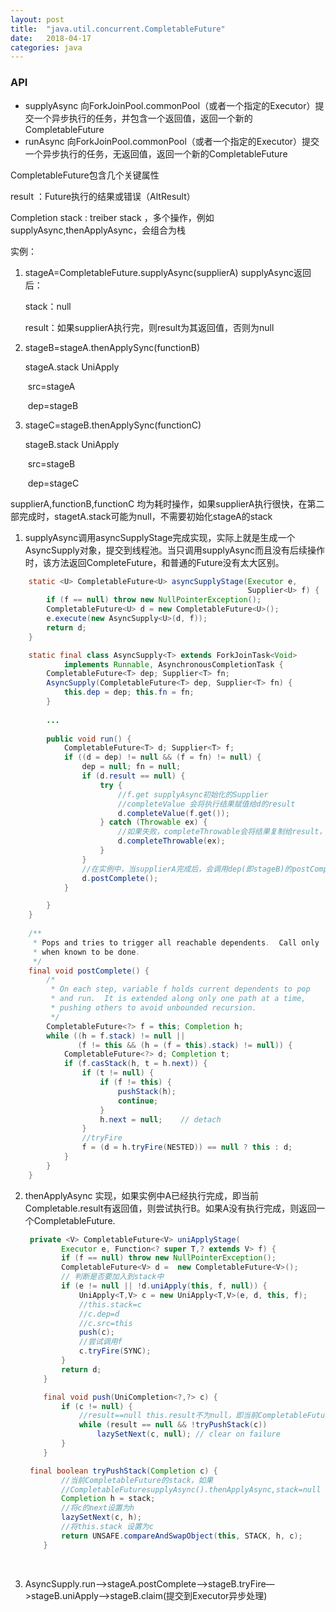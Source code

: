 ```yaml
---
layout: post
title:  "java.util.concurrent.CompletableFuture"
date:   2018-04-17
categories: java
---
```




### API

+ supplyAsync 向ForkJoinPool.commonPool（或者一个指定的Executor）提交一个异步执行的任务，并包含一个返回值，返回一个新的CompletableFuture
+ runAsync 向ForkJoinPool.commonPool（或者一个指定的Executor）提交一个异步执行的任务，无返回值，返回一个新的CompletableFuture




CompletableFuture包含几个关键属性

result ：Future执行的结果或错误（AltResult）

Completion stack : treiber stack ，多个操作，例如supplyAsync,thenApplyAsync，会组合为栈



实例：

1. stageA=CompletableFuture.supplyAsync(supplierA)
   supplyAsync返回后：
   
   stack：null
   
   result：如果supplierA执行完，则result为其返回值，否则为null

2. stageB=stageA.thenApplySync(functionB)

   stageA.stack UniApply

   ​	src=stageA

   ​	dep=stageB

3. stageC=stageB.thenApplySync(functionC)

   stageB.stack UniApply

   ​	src=stageB

   ​	dep=stageC

supplierA,functionB,functionC 均为耗时操作，如果supplierA执行很快，在第二部完成时，stagetA.stack可能为null，不需要初始化stageA的stack


1. supplyAsync调用asyncSupplyStage完成实现，实际上就是生成一个AsyncSupply对象，提交到线程池。当只调用supplyAsync而且没有后续操作时，该方法返回CompleteFuture，和普通的Future没有太大区别。



```java
	static <U> CompletableFuture<U> asyncSupplyStage(Executor e,
                                                     Supplier<U> f) {
        if (f == null) throw new NullPointerException();
        CompletableFuture<U> d = new CompletableFuture<U>();
        e.execute(new AsyncSupply<U>(d, f));
        return d;
    }

	static final class AsyncSupply<T> extends ForkJoinTask<Void>
            implements Runnable, AsynchronousCompletionTask {
        CompletableFuture<T> dep; Supplier<T> fn;
        AsyncSupply(CompletableFuture<T> dep, Supplier<T> fn) {
            this.dep = dep; this.fn = fn;
        }
		
		... 
		
        public void run() {
            CompletableFuture<T> d; Supplier<T> f;
            if ((d = dep) != null && (f = fn) != null) {
                dep = null; fn = null;
                if (d.result == null) {
                    try {
                    	//f.get supplyAsync初始化的Supplier
                    	//completeValue 会将执行结果赋值给d的result
                        d.completeValue(f.get());
                    } catch (Throwable ex) {
                    	//如果失败，completeThrowable会将结果复制给result，AltResult类型
                        d.completeThrowable(ex);
                    }
                }
                //在实例中，当supplierA完成后，会调用dep(即stageB)的postComplete,postComplete-->tryFile-->uniApply(或者biApply等方法)-->dep.fn.apply(传入stageA的返回值),同样在stageB执行完，会触发stageC.postComplete
                d.postComplete();
            }

		}
    }
    
    /**
     * Pops and tries to trigger all reachable dependents.  Call only
     * when known to be done.
     */
    final void postComplete() {
        /*
         * On each step, variable f holds current dependents to pop
         * and run.  It is extended along only one path at a time,
         * pushing others to avoid unbounded recursion.
         */
        CompletableFuture<?> f = this; Completion h;
        while ((h = f.stack) != null ||
               (f != this && (h = (f = this).stack) != null)) {
            CompletableFuture<?> d; Completion t;
            if (f.casStack(h, t = h.next)) {
                if (t != null) {
                    if (f != this) {
                        pushStack(h);
                        continue;
                    }
                    h.next = null;    // detach
                }
                //tryFire
                f = (d = h.tryFire(NESTED)) == null ? this : d;
            }
        }
    }
```



2. thenApplyAsync  实现，如果实例中A已经执行完成，即当前Completable.result有返回值，则尝试执行B。如果A没有执行完成，则返回一个CompletableFuture.

   ```java
    private <V> CompletableFuture<V> uniApplyStage(
           Executor e, Function<? super T,? extends V> f) {
           if (f == null) throw new NullPointerException();
           CompletableFuture<V> d =  new CompletableFuture<V>();
           // 判断是否要加入到stack中
           if (e != null || !d.uniApply(this, f, null)) {
               UniApply<T,V> c = new UniApply<T,V>(e, d, this, f);
               //this.stack=c
               //c.dep=d
               //c.src=this
               push(c);
               //尝试调用f
               c.tryFire(SYNC);
           }
           return d;
       }

       final void push(UniCompletion<?,?> c) {
           if (c != null) {
               //result==null this.result不为null，即当前CompletableFuture未执行完
               while (result == null && !tryPushStack(c))
                   lazySetNext(c, null); // clear on failure
           }
       }

   	final boolean tryPushStack(Completion c) {
           //当前CompletableFuture的stack，如果	
           //CompletableFuturesupplyAsync().thenApplyAsync,stack=null
           Completion h = stack;
           //将c的next设置为h
           lazySetNext(c, h);
           //将this.stack 设置为c
           return UNSAFE.compareAndSwapObject(this, STACK, h, c);
       }
   ```

   ​

3. ​AsyncSupply.run—>stageA.postComplete—>stageB.tryFire—>stageB.uniApply—>stageB.claim(提交到Executor异步处理)
